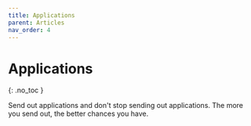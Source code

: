 ```yaml
---
title: Applications
parent: Articles
nav_order: 4
---
```


# Applications
{: .no_toc }

Send out applications and don't stop sending out applications.
The more you send out, the better chances you have.